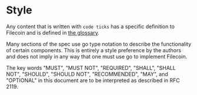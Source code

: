 # Style
Any content that is written with `code ticks` has a specific definition to Filecoin and is defined in [the glossary](definitions.md).

Many sections of the spec use go type notation to describe the functionality of certain components. This is entirely a style preference by the authors and does not imply in any way that one must use go to implement Filecoin. 

The key words "MUST", "MUST NOT", "REQUIRED", "SHALL", "SHALL NOT", "SHOULD", "SHOULD NOT", "RECOMMENDED",  "MAY", and "OPTIONAL" in this document are to be interpreted as described in RFC 2119.

